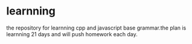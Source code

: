 # learnning
the repository for learnning cpp and javascript base grammar.the plan is learnning 21 days and will push homework each day.
